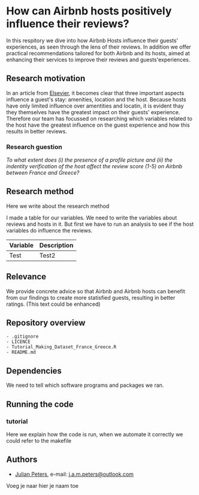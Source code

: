 # How can Airbnb hosts positively influence their reviews?

In this respitory we dive into how Airbnb Hosts influence their guests' experiences, as seen through the lens of their reviews. In addition we offer practical recommendations tailored for both Airbnb and its hosts, aimed at enhancing their services to improve their reviews and guests'experiences.

## Research motivation

In an article from [Elsevier](https://www-sciencedirect-com.tilburguniversity.idm.oclc.org/science/article/pii/S0278431917307491?casa_token=LwHcyn2IMLcAAAAA:DMpHe_sUw9c2yhfjKSd2MRoi3LbViQ7Sx503VFq3E5DuASjRJe5S5srZQ97KLfzo4U3vGiIUMg), it becomes clear that three important aspects influence a guest's stay: amenities, location and the host. Because hosts have only limited influence over amentities and locatin, it is evident thay they themselves have the greatest impact on their guests' experience. Therefore our team has focussed on researching which variables related to the host have the greatest influence on the guest experience and how this results in better reviews.

### Research guestion

_To what extent does (i) the presence of a profile picture and (ii) the indentity verification of the host affect the review score (1-5) on Airbnb between France and Greece?_

## Research method

Here we write about the research method

I made a table for our variables. We need to write the variables about reviews and hosts in it. But first we have to run an analysis to see if the host variables do influence the reviews. 

|Variable                        |Description                                                                                     |
|--------------------------------|------------------------------------------------------------------------------------------------|
|Test                            |Test2                                                                         |

## Relevance

We provide concrete advice so that Airbnb and Airbnb hosts can benefit from our findings to create more statisfied guests, resulting in better ratings. (This text could be enhanced) 

## Repository overview

```
- .gitignore
- LICENCE
- Tutorial_Making_Dataset_France_Greece.R
- README.md

```

## Dependencies

We need to tell which software programs and packages we ran. 

## Running the code
### tutorial
Here we explain how the code is run, when we automate it correctly we could refer to the makefile

## Authors
- [Julian Peters](https://github.com/JulianPetersIsCoding),     e-mail: j.a.m.peters@outlook.com

Voeg je naar hier je naam toe
